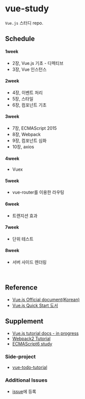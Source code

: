 # vue-study
`Vue.js` 스터디 repo.

## Schedule
#### 1week
* 2장, Vue.js 기초 - 디렉티브
* 3장, Vue 인스턴스

#### 2week
* 4장, 이벤트 처리
* 5장, 스타일
* 6장, 컴포넌트 기초

#### 3week
* 7장, ECMAScript 2015
* 8장, Webpack
* 9장, 컴포넌트 심화
* 10장, axios

#### 4week
* Vuex

#### 5week
* vue-router를 이용한 라우팅

#### 6week
* 트랜지션 효과

#### 7week
* 단위 테스트

#### 8week
* 서버 사이드 렌더링


</br>

## Reference
* [Vue.js Official document(Korean)](https://kr.vuejs.org/)
* [Vue.js Quick Start 도서](http://www.yes24.com/24/goods/45091747?scode=032&OzSrank=1)

## Supplement
* [Vue.js tutorial docs - in progress](https://github.com/JaeYeopHan/vue-tutorial-docs)
* [Webpack2 Tutorial](https://github.com/JaeYeopHan/webpack2_tutorial)
* [ECMAScript6 study](https://github.com/JaeYeopHan/ECMAScript6_study)

### Side-project
* [vue-todo-tutorial](https://github.com/JaeYeopHan/vue-todo-tutorial)

### Additional Issues
* [issue](https://github.com/JaeYeopHan/vue-study/issues)에 등록
